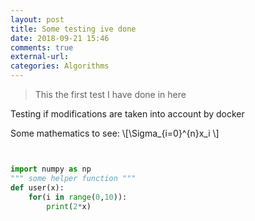 ```yaml
---
layout: post
title: Some testing ive done
date: 2018-09-21 15:46
comments: true
external-url:
categories: Algorithms
---
```




> This the first test I have done in here 

Testing if modifications are taken into account by docker

Some mathematics to see:
\\[\Sigma_{i=0}^{n}x_i \\]

```python


import numpy as np
""" some helper function """
def user(x):
    for(i in range(0,10)):
        print(2*x)

```
